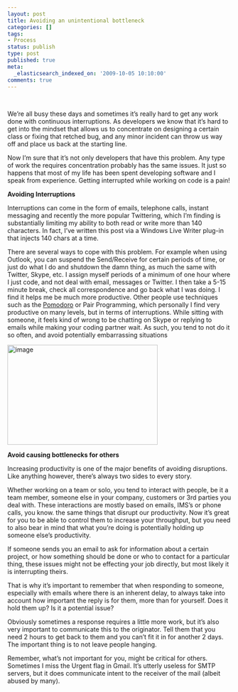 ```yaml
---
layout: post
title: Avoiding an unintentional bottleneck
categories: []
tags:
- Process
status: publish
type: post
published: true
meta:
  _elasticsearch_indexed_on: '2009-10-05 10:10:00'
comments: true
---
```

<p>
&nbsp;
</p>

<p>
We&rsquo;re all busy these days and sometimes it&rsquo;s really hard to get any work done with continuous interruptions. As developers we know that it&rsquo;s hard to get into the mindset that allows us to concentrate on designing a certain class or fixing that retched bug, and any minor incident can throw us way off and place us back at the starting line.
</p>

<p>
Now I&rsquo;m sure that it&rsquo;s not only developers that have this problem. Any type of work the requires concentration probably has the same issues. It just so happens that most of my life has been spent developing software and I speak from experience. Getting interrupted while working on code is a pain!
</p>

<p>
<strong>Avoiding Interruptions</strong>
</p>

<p>
Interruptions can come in the form of emails, telephone calls, instant messaging and recently the more popular Twittering, which I&rsquo;m finding is substantially limiting my ability to both read or write more than 140 characters. In fact, I&rsquo;ve written this post via a Windows Live Writer plug-in that injects 140 chars at a time.<a href="http://www.google.com/#hl=en&amp;source=hp&amp;q=I+can%27t+believe+you+bought+into+that&amp;aq=f&amp;aqi=&amp;oq=&amp;fp=7d15299a959dbb33"></a>
</p>

<p>
There are several ways to cope with this problem. For example when using Outlook, you can suspend the Send/Receive for certain periods of time, or just do what I do and shutdown the damn thing, as much the same with Twitter, Skype, etc. I assign myself periods of a minimum of one hour where I just code, and not deal with email, messages or Twitter. I then take a 5-15 minute break, check all correspondence and go back what I was doing. I find it helps me be much more productive. Other people use techniques such as the <a href="http://www.pomodorotechnique.com/">Pomodoro</a> or Pair Programming, which personally I find very productive on many levels, but in terms of interruptions. While sitting with someone, it feels kind of wrong to be chatting on Skype or replying to emails while making your coding partner wait. As such, you tend to not do it so often, and avoid potentially embarrassing situations
</p>

<p>
<a href="/blogengine/image.axd?picture=WindowsLiveWriter/Avoidinganunintentionalbottleneck/3D5FD00D/image.png"><img style="display:inline;border-width:0;" src="/blogengine/image.axd?picture=WindowsLiveWriter/Avoidinganunintentionalbottleneck/2DDCBE3E/image_thumb.png" border="0" alt="image" title="image" width="338" height="225" /></a>
</p>

<p>
<strong>Avoid causing bottlenecks for others</strong>
</p>

<p>
Increasing productivity is one of the major benefits of avoiding disruptions. Like anything however, there&rsquo;s always two sides to every story.
</p>

<p>
Whether working on a team or solo, you tend to interact with people, be it a team member, someone else in your company, customers or 3rd parties you deal with. These interactions are mostly based on emails, IMS&rsquo;s or phone calls, you know. the same things that disrupt our productivity. Now it&rsquo;s great for you to be able to control them to increase your throughput, but you need to also bear in mind that what you&rsquo;re doing is potentially holding up someone else&rsquo;s productivity.
</p>

<p>
If someone sends you an email to ask for information about a certain project, or how something should be done or who to contact for a particular thing, these issues might not be effecting your job directly, but most likely it is interrupting theirs.
</p>

<p>
That is why it&rsquo;s important to remember that when responding to someone, especially with emails where there is an inherent delay, to always take into account how important the reply is for them, more than for yourself. Does it hold them up? Is it a potential issue?
</p>

<p>
Obviously sometimes a response requires a little more work, but it&rsquo;s also very important to communicate this to the originator. Tell them that you need 2 hours to get back to them and you can&rsquo;t fit it in for another 2 days. The important thing is to not leave people hanging.
</p>

<p>
Remember, what&rsquo;s not important for you, might be critical for others. Sometimes I miss the Urgent flag in Gmail. It&rsquo;s utterly useless for SMTP servers, but it does communicate intent to the receiver of the mail (albeit abused by many).
</p>
